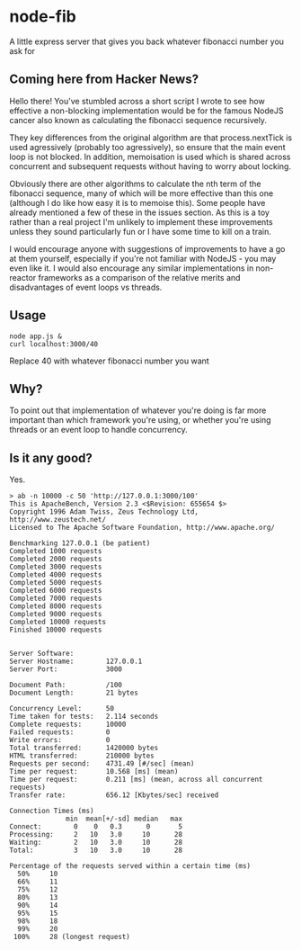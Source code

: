 # node-fib

A little express server that gives you back whatever fibonacci number you ask for

## Coming here from Hacker News?

Hello there! You've stumbled across a short script I wrote to see how effective a
non-blocking implementation would be for the famous NodeJS cancer also known as
calculating the fibonacci sequence recursively.

They key differences from the original algorithm are that process.nextTick is used
agressively (probably too agressively), so ensure that the main event loop is not
blocked. In addition, memoisation is used which is shared across concurrent and
subsequent requests without having to worry about locking.

Obviously there are other algorithms to calculate the nth term of the fibonacci
sequence, many of which will be more effective than this one (although I do like
how easy it is to memoise this). Some people have already mentioned a few of these
in the issues section. As this is a toy rather than a real project I'm unlikely
to implement these improvements unless they sound particularly fun or I have some
time to kill on a train.

I would encourage anyone with suggestions of improvements to have a go at them
yourself, especially if you're not familiar with NodeJS - you may even like it.
I would also encourage any similar implementations in non-reactor frameworks as
a comparison of the relative merits and disadvantages of event loops vs threads.

## Usage

    node app.js &
    curl localhost:3000/40

Replace 40 with whatever fibonacci number you want

## Why?

To point out that implementation of whatever you're doing is far more important
than which framework you're using, or whether you're using threads or an event
loop to handle concurrency.

## Is it any good?

Yes.

    > ab -n 10000 -c 50 'http://127.0.0.1:3000/100'
    This is ApacheBench, Version 2.3 <$Revision: 655654 $>
    Copyright 1996 Adam Twiss, Zeus Technology Ltd, http://www.zeustech.net/
    Licensed to The Apache Software Foundation, http://www.apache.org/

    Benchmarking 127.0.0.1 (be patient)
    Completed 1000 requests
    Completed 2000 requests
    Completed 3000 requests
    Completed 4000 requests
    Completed 5000 requests
    Completed 6000 requests
    Completed 7000 requests
    Completed 8000 requests
    Completed 9000 requests
    Completed 10000 requests
    Finished 10000 requests


    Server Software:
    Server Hostname:        127.0.0.1
    Server Port:            3000

    Document Path:          /100
    Document Length:        21 bytes

    Concurrency Level:      50
    Time taken for tests:   2.114 seconds
    Complete requests:      10000
    Failed requests:        0
    Write errors:           0
    Total transferred:      1420000 bytes
    HTML transferred:       210000 bytes
    Requests per second:    4731.49 [#/sec] (mean)
    Time per request:       10.568 [ms] (mean)
    Time per request:       0.211 [ms] (mean, across all concurrent requests)
    Transfer rate:          656.12 [Kbytes/sec] received

    Connection Times (ms)
                  min  mean[+/-sd] median   max
    Connect:        0    0   0.3      0       5
    Processing:     2   10   3.0     10      28
    Waiting:        2   10   3.0     10      28
    Total:          3   10   3.0     10      28

    Percentage of the requests served within a certain time (ms)
      50%     10
      66%     11
      75%     12
      80%     13
      90%     14
      95%     15
      98%     18
      99%     20
     100%     28 (longest request)
